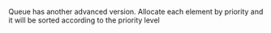 Queue has another advanced version. Allocate each element by priority and it will be sorted according to the priority level